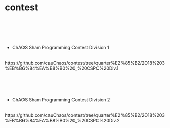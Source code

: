 # contest
<br>
<br>
<br>
<br>

- ChAOS Sham Programming Contest Division 1
<br>
  https://github.com/cauChaos/contest/tree/quarter%E2%85%B2/2018%203%EB%B6%84%EA%B8%B0%20_%20CSPC%20Div.1<br>
<br>
<br>
<br>
<br>

- ChAOS Sham Programming Contest Division 2
<br>
  https://github.com/cauChaos/contest/tree/quarter%E2%85%B2/2018%203%EB%B6%84%EA%B8%B0%20_%20CSPC%20Div.2<br>
